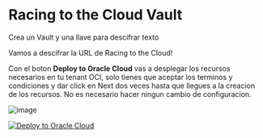 # Racing to the Cloud Vault

Crea un Vault y una llave para descifrar texto

Vamos a descifrar la URL de Racing to the Cloud!

Con el boton **Deploy to Oracle Cloud** vas a desplegar los recursos necesarios en tu tenant OCI, solo tienes que aceptar los terminos y condiciones y dar click en Next dos veces hasta que llegues a la creacion de los recursos.
No es necesario hacer ningun cambio de configuracion.

![image](https://github.com/leopedraza/R2C_Vault/assets/88497191/664e7685-5d56-44d1-8ade-35b9b5cdb00d)



[![Deploy to Oracle Cloud](https://oci-resourcemanager-plugin.plugins.oci.oraclecloud.com/latest/deploy-to-oracle-cloud.svg)](https://cloud.oracle.com/resourcemanager/stacks/create?zipUrl=https://github.com/leopedraza/R2C_Vault/archive/refs/heads/main.zip)

